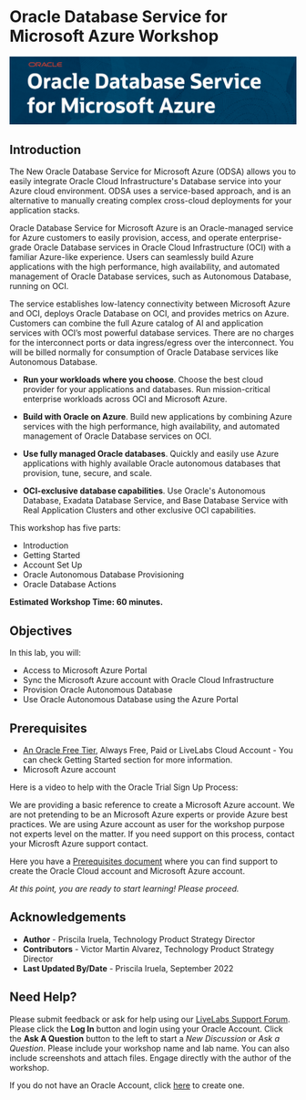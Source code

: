 # Oracle Database Service for Microsoft Azure Workshop

![Intro Oracle Database Service for Microsoft Azure](./images/odsa.png)

## Introduction

The New Oracle Database Service for Microsoft Azure (ODSA) allows you to easily integrate Oracle Cloud Infrastructure's Database service into your Azure cloud environment. ODSA uses a service-based approach, and is an alternative to manually creating complex cross-cloud deployments for your application stacks.

Oracle Database Service for Microsoft Azure is an Oracle-managed service for Azure customers to easily provision, access, and operate enterprise-grade Oracle Database services in Oracle Cloud Infrastructure (OCI) with a familiar Azure-like experience. Users can seamlessly build Azure applications with the high performance, high availability, and automated management of Oracle Database services, such as Autonomous Database, running on OCI.

The service establishes low-latency connectivity between Microsoft Azure and OCI, deploys Oracle Database on OCI, and provides metrics on Azure. Customers can combine the full Azure catalog of AI and application services with OCI’s most powerful database services. There are no charges for the interconnect ports or data ingress/egress over the interconnect. You will be billed normally for consumption of Oracle Database services like Autonomous Database.

- **Run your workloads where you choose**. Choose the best cloud provider for your applications and databases. Run mission-critical enterprise workloads across OCI and Microsoft Azure.

- **Build with Oracle on Azure**. Build new applications by combining Azure services with the high performance, high availability, and automated management of Oracle Database services on OCI.

- **Use fully managed Oracle databases**. Quickly and easily use Azure applications with highly available Oracle autonomous databases that provision, tune, secure, and scale.

- **OCI-exclusive database capabilities**. Use Oracle's Autonomous Database, Exadata Database Service, and Base Database Service with Real Application Clusters and other exclusive OCI capabilities.

This workshop has five parts:

- Introduction
- Getting Started
- Account Set Up
- Oracle Autonomous Database Provisioning
- Oracle Database Actions


**Estimated Workshop Time: 60 minutes.**

## Objectives

In this lab, you will:

* Access to Microsoft Azure Portal
* Sync the Microsoft Azure account with Oracle Cloud Infrastructure
* Provision Oracle Autonomous Database
* Use Oracle Autonomous Database using the Azure Portal


## Prerequisites

* [An Oracle Free Tier](https://bit.ly/free-tier-1207), Always Free, Paid or LiveLabs Cloud Account - You can check Getting Started section for more information.
* Microsoft Azure account

Here is a video to help with the Oracle Trial Sign Up Process:
[](youtube:4U-0SumNz6w)

We are providing a basic reference to create a Microsoft Azure account. We are not pretending to be an Microsoft Azure experts or provide Azure best practices. We are using Azure account as user for the workshop purpose not experts level on the matter. If you need support on this process, contact your Microsft Azure support contact.

Here you have a [Prerequisites document](https://objectstorage.eu-frankfurt-1.oraclecloud.com/p/Xs62xuw9UF7_P0By0FfkukpJhbDjzqC68huTdByF0KRPrsnzzLqFqP6H_YxDOJ1m/n/fruktknlrefu/b/workshop-odsa/o/Oracle%20Database%20Service%20for%20Microsoft%20Azure%20Workshop%20-%20Prerequisites.pdf) where you can find support to create the Oracle Cloud account and Microsoft Azure account.


*At this point, you are ready to start learning! Please proceed.*

## Acknowledgements
* **Author** - Priscila Iruela, Technology Product Strategy Director
* **Contributors** - Victor Martin Alvarez, Technology Product Strategy Director
* **Last Updated By/Date** - Priscila Iruela, September 2022

## Need Help?
Please submit feedback or ask for help using our [LiveLabs Support Forum](https://community.oracle.com/tech/developers/categories/livelabsdiscussions). Please click the **Log In** button and login using your Oracle Account. Click the **Ask A Question** button to the left to start a *New Discussion* or *Ask a Question*.  Please include your workshop name and lab name.  You can also include screenshots and attach files.  Engage directly with the author of the workshop.

If you do not have an Oracle Account, click [here](https://profile.oracle.com/myprofile/account/create-account.jspx) to create one.